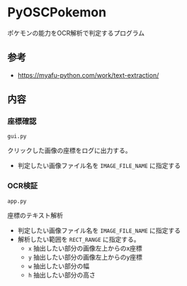 # PyOSCPokemon
ポケモンの能力をOCR解析で判定するプログラム

## 参考
- https://myafu-python.com/work/text-extraction/

## 内容
### 座標確認
`gui.py`

クリックした画像の座標をログに出力する。

- 判定したい画像ファイル名を `IMAGE_FILE_NAME` に指定する

### OCR検証
`app.py`

座標のテキスト解析

- 判定したい画像ファイル名を `IMAGE_FILE_NAME` に指定する
- 解析したい範囲を `RECT_RANGE` に指定する。
    - `x` 抽出したい部分の画像左上からのx座標
    - `y` 抽出したい部分の画像左上からのy座標
    - `w` 抽出したい部分の幅
    - `h` 抽出したい部分の高さ